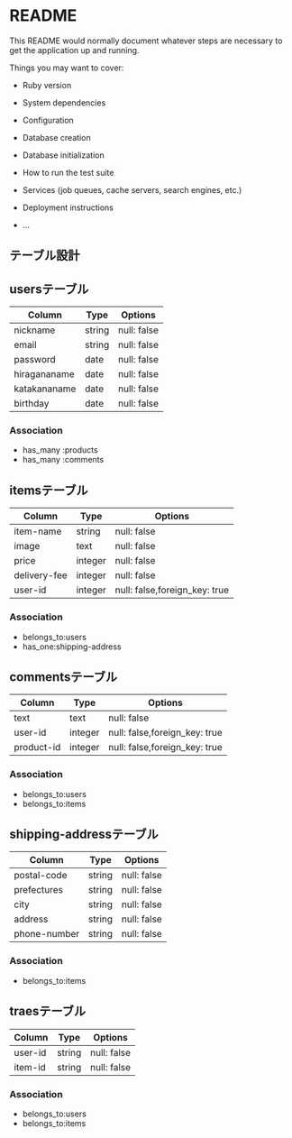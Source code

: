 # README

This README would normally document whatever steps are necessary to get the
application up and running.

Things you may want to cover:

* Ruby version

* System dependencies

* Configuration

* Database creation

* Database initialization

* How to run the test suite

* Services (job queues, cache servers, search engines, etc.)

* Deployment instructions

* ...

## テーブル設計

## usersテーブル
|Column|Type|Options|
|------|----|-------|
|nickname|string|null: false|
|email|string|null: false|
|password|date|null: false|
|hiragananame|date|null: false|
|katakananame|date|null: false|
|birthday|date|null: false|

### Association
- has_many :products
- has_many :comments

## itemsテーブル
|Column|Type|Options|
|------|----|-------|
|item-name|string|null: false|
|image|text|null: false|
|price|integer|null: false|
|delivery-fee|integer|null: false|
|user-id|integer|null: false,foreign_key: true|


### Association
- belongs_to:users
- has_one:shipping-address


## commentsテーブル
|Column|Type|Options|
|------|----|-------|
|text|text|null: false|
|user-id|integer|null: false,foreign_key: true|
|product-id|integer|null: false,foreign_key: true|


### Association
- belongs_to:users
- belongs_to:items


## shipping-addressテーブル
|Column|Type|Options|
|------|----|-------|
|postal-code|string|null: false|
|prefectures|string|null: false|
|city|string|null: false|
|address|string|null: false|
|phone-number|string|null: false|

### Association
- belongs_to:items

## traesテーブル
|Column|Type|Options|
|------|----|-------|
|user-id|string|null: false|
|item-id|string|null: false|


### Association
- belongs_to:users
- belongs_to:items
